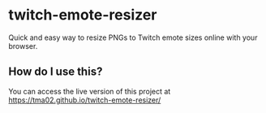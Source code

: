 # twitch-emote-resizer
Quick and easy way to resize PNGs to Twitch emote sizes online with your browser.
## How do I use this?
You can access the live version of this project at https://tma02.github.io/twitch-emote-resizer/
